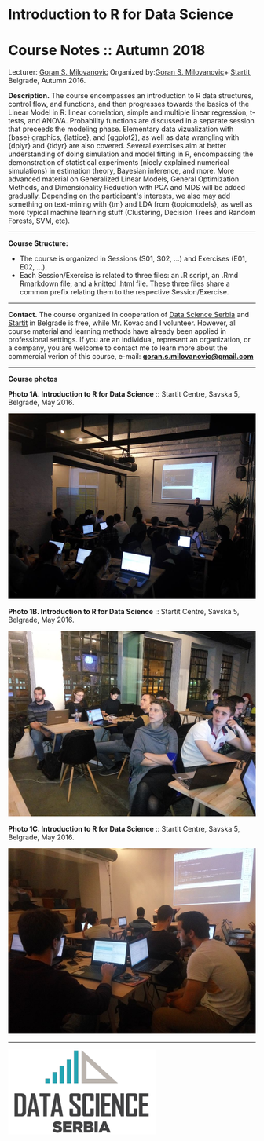 # Introduction to R for Data Science
# Course Notes :: Autumn 2018

Lecturer: [Goran S. Milovanovic](http://www.exactness.net/)
Organized by:[Goran S. Milovanovic](http://www.exactness.net/)+ [Startit](www.en.startit.rs), Belgrade, Autumn 2016.

**Description.** The course encompasses an introduction to R data structures, control flow, and functions, and then progresses towards the basics of the Linear Model in R: linear correlation, simple and multiple linear regression, t-tests, and ANOVA. Probability functions are discussed in a separate session that preceeds the modeling phase. Elementary data vizualization with {base} graphics, {lattice}, and {ggplot2}, as well as data wrangling with {dplyr} and {tidyr} are also covered. Several exercises aim at better understanding of doing simulation and model fitting in R, encompassing the demonstration of statistical experiments (nicely explained numerical simulations) in estimation theory, Bayesian inference, and more. More advanced material on Generalized Linear Models, General Optimization Methods, and Dimensionality Reduction with PCA and MDS will be added gradually. Depending on the participant's interests, we also may add something on text-mining with {tm} and LDA from {topicmodels}, as well as more typical machine learning stuff (Clustering, Decision Trees and Random Forests, SVM, etc).

------

**Course Structure:**

+ The course is organized in Sessions (S01, S02, ...) and Exercises (E01, E02, ...).
+ Each Session/Exercise is related to three files: an .R script, an .Rmd Rmarkdown file, and a knitted .html file. These three files share a common prefix relating them to the respective Session/Exercise.

------

**Contact.** The course organized in cooperation of [Data Science Serbia](www.datascience.rs) and [Startit](www.en.startit.rs) in Belgrade is free, while Mr. Kovac and I volunteer. However, all course material and learning methods have already been applied in professional settings. If you are an individual, represent an organization, or a company, you are welcome to contact me to learn more about the commercial verion of this course, e-mail: **goran.s.milovanovic@gmail.com** 

------

**Course photos**

**Photo 1A. Introduction to R for Data Science** :: Startit Centre, Savska 5, Belgrade, May 2016.

![Startit, Savska 5, Belgrade :: May 2016](/img/IntroR-Startit-1.jpg)

**Photo 1B. Introduction to R for Data Science** :: Startit Centre, Savska 5, Belgrade, May 2016.

![Startit, Savska 5, Belgrade :: May 2016](/img/IntroR-Startit-2.jpg)

**Photo 1C. Introduction to R for Data Science** :: Startit Centre, Savska 5, Belgrade, May 2016.

![Startit, Savska 5, Belgrade :: May 2016](/img/IntroR-Startit-3.jpg)


------
![Data Science Serbia](/img/DataScienceSerbiaLogo.png)

